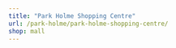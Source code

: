 ```yaml
---
title: "Park Holme Shopping Centre"
url: /park-holme/park-holme-shopping-centre/
shop: mall
---
```

